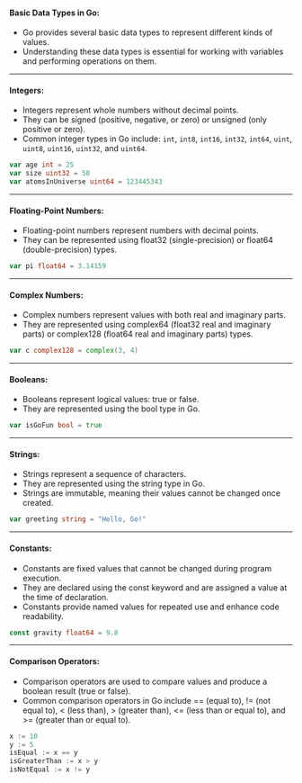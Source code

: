 #### Basic Data Types in Go:
- Go provides several basic data types to represent different kinds of values.
- Understanding these data types is essential for working with variables and performing operations on them.

---
#### Integers:
- Integers represent whole numbers without decimal points.
- They can be signed (positive, negative, or zero) or unsigned (only positive or zero).
- Common integer types in Go include: `int`, `int8`, `int16`, `int32`, `int64`, `uint`, `uint8`, `uint16`, `uint32`, and `uint64`.

```go
var age int = 25
var size uint32 = 50
var atomsInUniverse uint64 = 123445343
```

---
#### Floating-Point Numbers:
- Floating-point numbers represent numbers with decimal points.
- They can be represented using float32 (single-precision) or float64 (double-precision) types.

```go
var pi float64 = 3.14159
```
---
#### Complex Numbers:
- Complex numbers represent values with both real and imaginary parts.
- They are represented using complex64 (float32 real and imaginary parts) or complex128 (float64 real and imaginary parts) types.

```go
var c complex128 = complex(3, 4)
```
---
#### Booleans:
- Booleans represent logical values: true or false.
- They are represented using the bool type in Go.

```go
var isGoFun bool = true
```
---
#### Strings:
- Strings represent a sequence of characters.
- They are represented using the string type in Go.
- Strings are immutable, meaning their values cannot be changed once created.

```go
var greeting string = "Hello, Go!"
```

---
#### Constants:
- Constants are fixed values that cannot be changed during program execution.
- They are declared using the const keyword and are assigned a value at the time of declaration.
- Constants provide named values for repeated use and enhance code readability.

```go
const gravity float64 = 9.8
```
---
#### Comparison Operators:
- Comparison operators are used to compare values and produce a boolean result (true or false).
- Common comparison operators in Go include == (equal to), != (not equal to), < (less than), > (greater than), <= (less than or equal to), and >= (greater than or equal to).

```go
x := 10
y := 5
isEqual := x == y
isGreaterThan := x > y
isNotEqual := x != y
```
